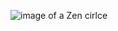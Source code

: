 ![image of a Zen cirlce](https://user-images.githubusercontent.com/88390425/171150682-c4292ea0-c516-4b41-aeb3-66df0d7349f2.png)
